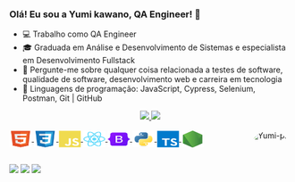 ### Olá! Eu sou a Yumi kawano, QA Engineer! 👋

- 💻 Trabalho como QA Engineer
- 🎓 Graduada em Análise e Desenvolvimento de Sistemas e especialista em Desenvolvimento Fullstack
- 💬 Pergunte-me sobre qualquer coisa relacionada a testes de software, qualidade de software, desenvolvimento web e carreira em tecnologia
- 💞️ Linguagens de programação: JavaScript, Cypress, Selenium, Postman, Git | GitHub

<div align="center">
  <a href="https://github.com/yumikawano">
  <img height="180em" src="https://github-readme-stats.vercel.app/api?username=yumikawano&show_icons=true&theme=radical&include_all_commits=true&count_private=true"/>
  <img height="180em" src="https://github-readme-stats.vercel.app/api/top-langs/?username=yumikawano&layout=compact&langs_count=7&theme=radical"/>
</div>
  
<div style="display: inline_block"><br>
  <img align="center" alt="Yumi-HTML" height="30" width="40" src="https://raw.githubusercontent.com/devicons/devicon/master/icons/html5/html5-original.svg">
  <img align="center" alt="Yumi-CSS" height="30" width="40" src="https://raw.githubusercontent.com/devicons/devicon/master/icons/css3/css3-original.svg">
  <img align="center" alt="Yumi-Js" height="30" width="40" src="https://raw.githubusercontent.com/devicons/devicon/master/icons/javascript/javascript-plain.svg">
  <img align="center" alt="Yumi-React" height="30" width="40" src="https://raw.githubusercontent.com/devicons/devicon/master/icons/react/react-original.svg">
  <img align="center" alt="Yumi-Bootstrap" height="30" width="40" src="https://raw.githubusercontent.com/devicons/devicon/master/icons/bootstrap/bootstrap-original.svg">
  <img align="center" alt="Yumi-Python" height="30" width="40" src="https://raw.githubusercontent.com/devicons/devicon/master/icons/python/python-original.svg">
  <img align="center" alt="Yumi-Typescript" height="30" width="40" src="https://raw.githubusercontent.com/devicons/devicon/master/icons/typescript/typescript-original.svg">
  <img align="center" alt="Yumi-Nodejs" height="30" width="40" src="https://raw.githubusercontent.com/devicons/devicon/master/icons/nodejs/nodejs-original.svg">
  <img align="right" alt="Yumi-pic" height="150" style="border-radius:50px;" src="https://i.pinimg.com/564x/59/6c/cc/596ccc015836fb1997736283aa60aa73.jpg">
</div>
  
  ##

<div>
  <a href="https://www.instagram.com/yumi.kawanod/" target="_blank"><img src="https://img.shields.io/badge/-Instagram-%23E4405F?style=for-the-badge&logo=instagram&logoColor=white" target="_blank"></a>
  <a href = "mailto:yumikawano5412@gmail.com"><img src="https://img.shields.io/badge/-Gmail-%23333?style=for-the-badge&logo=gmail&logoColor=white" target="_blank"></a>
  <a href="https://www.linkedin.com/in/yumi-kawano-b2999516a/" target="_blank"><img src="https://img.shields.io/badge/-LinkedIn-%230077B5?style=for-the-badge&logo=linkedin&logoColor=white" target="_blank"></a> 
  
  
 
</div>
